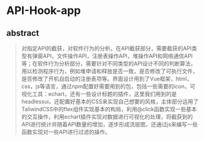 # API-Hook-app
## abstract
> 对指定API的截获，对软件行为的分析。在API截获部分，需要截获的API类型有弹窗API，文件操作API，注册表操作API，堆操作API和网络通信API等；在软件行为分析部分，需要针对不同类型的API设计不同的判断算法，用以检测程序行为，例如堆申请和释放是否一致，是否修改了可执行文件，是否修改了开机自启动的注册表项等。界面设计用到了Vue框架，html，css，js等语言，通过npm配置好需要用到的包，包括一些需要的icon，可视化工具：echart，还有一些设计标题的插件，这里我们用到的是headlessui，还配置好基本的CSS来实现自己想要的风格，主体部分运用了TaliwindCSS中的flex组件实现基本的构局，利用@click函数实现一些基本的交互操作，利用echart插件实现对数据进行可视化的处理，将截获到的API进行统计并随着API数量的增加，逐步形成流层图，还通过js来编写一些函数实现对一些API进行过滤的操作。
